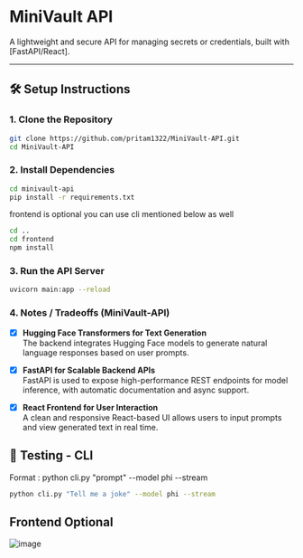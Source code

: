 # MiniVault API

A lightweight and secure API for managing secrets or credentials, built with [FastAPI/React].

---


## 🛠️ Setup Instructions

### 1. Clone the Repository
```bash
git clone https://github.com/pritam1322/MiniVault-API.git
cd MiniVault-API
```
### 2. Install Dependencies
```bash
cd minivault-api
pip install -r requirements.txt
```
frontend is optional you can use cli mentioned below as well 
``` bash
cd ..
cd frontend
npm install
```

### 3. Run the API Server
```bash
uvicorn main:app --reload
```

### 4. Notes / Tradeoffs (MiniVault-API)
- [x] **Hugging Face Transformers for Text Generation**  
  The backend integrates Hugging Face models to generate natural language responses based on user prompts.

- [x] **FastAPI for Scalable Backend APIs**  
  FastAPI is used to expose high-performance REST endpoints for model inference, with automatic documentation and async support.

- [x] **React Frontend for User Interaction**  
  A clean and responsive React-based UI allows users to input prompts and view generated text in real time.


## 🧪 Testing - CLI
Format : python cli.py "prompt" --model phi --stream
```bash
python cli.py "Tell me a joke" --model phi --stream
```

## Frontend Optional
![image](https://github.com/user-attachments/assets/23298b52-c28c-4cbc-a154-c1e1693987e6)


